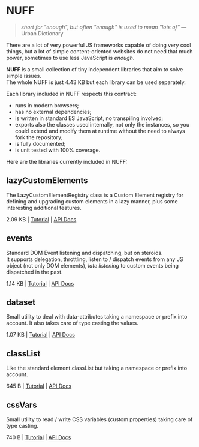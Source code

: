 # NUFF
> *short for "enough", but often "enough" is used to mean "lots of"* — Urban Dictionary

There are a lot of very powerful JS frameworks capable of doing very cool things, but a lot of
simple content-oriented websites do not need that much power, sometimes to use less JavaScript is
*enough*.

**NUFF** is a small collection of tiny independent libraries that aim to solve simple issues.    
The whole NUFF is just 4.43 KB but each library can be used separately.

Each library included in NUFF respects this contract:
- runs in modern browsers;
- has no external dependencies;
- is written in standard ES JavaScript, no transpiling involved;
- exports also the classes used internally, not only the instances, so you could extend and
  modify them at runtime without the need to always fork the repository;
- is fully documented;
- is unit tested with 100% coverage.

Here are the libraries currently included in NUFF:

## lazyCustomElements

The LazyCustomElementRegistry class is a Custom Element registry for defining and upgrading custom
elements in a lazy manner, plus some interesting additional features.

2.09 KB | [Tutorial](docs/lazy-custom-elements-tutorial.md) | [API Docs](docs/lazy-custom-elements.md)

## events

Standard DOM Event listening and dispatching, but on steroids.  
It supports delegation, throttling, listen to / dispatch events from any JS object (not only DOM
elements), *late listening* to custom events being dispatched in the past.

1.14 KB | [Tutorial](docs/events-tutorial.md) | [API Docs](docs/events.md)

## dataset

Small utility to deal with data-attributes taking a namespace or prefix into account.
It also takes care of type casting the values.

1.07 KB | [Tutorial](docs/dataset-tutorial.md) | [API Docs](docs/dataset.md)

## classList

Like the standard element.classList but taking a namespace or prefix into account.

645 B | [Tutorial](docs/classlist-tutorial.md) | [API Docs](docs/classlist.md)

## cssVars

Small utility to read / write CSS variables (custom properties) taking care of type casting.

740 B | [Tutorial](docs/css-vars-tutorial.md) | [API Docs](docs/css-vars.md)

